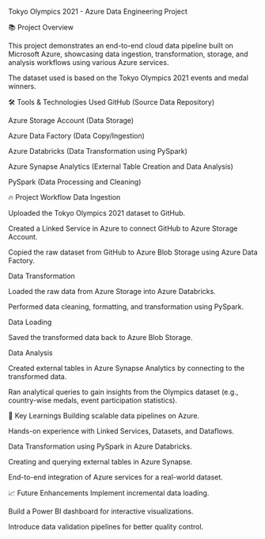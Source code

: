 Tokyo Olympics 2021 - Azure Data Engineering Project

📚 Project Overview

This project demonstrates an end-to-end cloud data pipeline built on Microsoft Azure, showcasing data ingestion, transformation, storage, and analysis workflows using various Azure services.

The dataset used is based on the Tokyo Olympics 2021 events and medal winners.

🛠️ Tools & Technologies Used
GitHub (Source Data Repository)

Azure Storage Account (Data Storage)

Azure Data Factory (Data Copy/Ingestion)

Azure Databricks (Data Transformation using PySpark)

Azure Synapse Analytics (External Table Creation and Data Analysis)

PySpark (Data Processing and Cleaning)

🔥 Project Workflow
Data Ingestion

Uploaded the Tokyo Olympics 2021 dataset to GitHub.

Created a Linked Service in Azure to connect GitHub to Azure Storage Account.

Copied the raw dataset from GitHub to Azure Blob Storage using Azure Data Factory.

Data Transformation

Loaded the raw data from Azure Storage into Azure Databricks.

Performed data cleaning, formatting, and transformation using PySpark.

Data Loading

Saved the transformed data back to Azure Blob Storage.

Data Analysis

Created external tables in Azure Synapse Analytics by connecting to the transformed data.

Ran analytical queries to gain insights from the Olympics dataset (e.g., country-wise medals, event participation statistics).

🎯 Key Learnings
Building scalable data pipelines on Azure.

Hands-on experience with Linked Services, Datasets, and Dataflows.

Data Transformation using PySpark in Azure Databricks.

Creating and querying external tables in Azure Synapse.

End-to-end integration of Azure services for a real-world dataset.

📈 Future Enhancements
Implement incremental data loading.

Build a Power BI dashboard for interactive visualizations.

Introduce data validation pipelines for better quality control.
